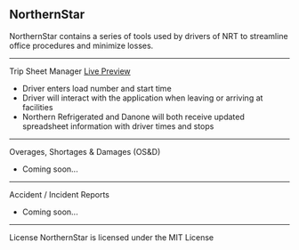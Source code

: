 NorthernStar
------------
NorthernStar contains a series of tools used by drivers of NRT to streamline office procedures and minimize losses.

------------
Trip Sheet Manager [Live Preview](http://ronb.dev/northern/)
 - Driver enters load number and start time
 - Driver will interact with the application when leaving or arriving at facilities
 - Northern Refrigerated and Danone will both receive updated spreadsheet information with driver times and stops

------------
Overages, Shortages & Damages (OS&D)
 - Coming soon...

------------
Accident / Incident Reports
 - Coming soon...

 -----------
 License
 NorthernStar is licensed under the MIT License